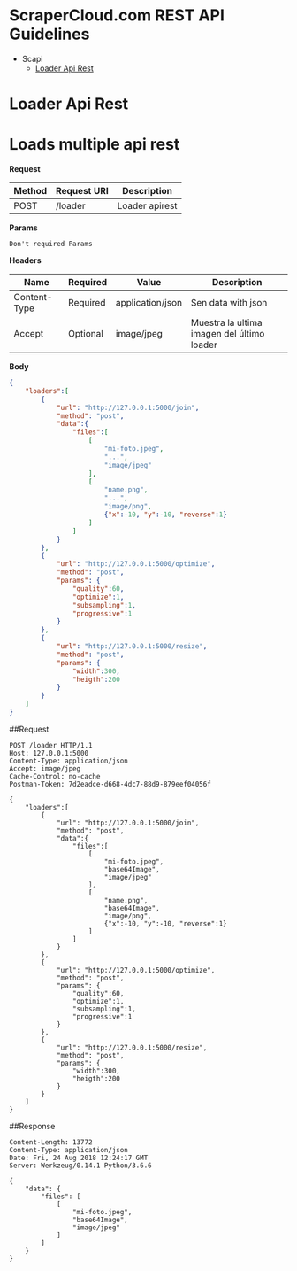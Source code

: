 # ScraperCloud.com REST API Guidelines

* Scapi
  * [Loader Api Rest](#loader-api-rest)

# Loader Api Rest
# Loads multiple api rest

**Request**

 Method | Request URI | Description
------- | ----------- | ------------
POST     | /loader | Loader apirest

**Params**

```
Don't required Params
```

**Headers**

Name | Required | Value | Description
---- | -------- | -------- | --------
Content-Type | Required | application/json | Sen data with json
Accept | Optional | image/jpeg | Muestra la ultima imagen del último loader

**Body**

```json
{
	"loaders":[
		{
			"url": "http://127.0.0.1:5000/join",
			"method": "post",
			"data":{
				"files":[
					[
						"mi-foto.jpeg",
						"...",
						"image/jpeg"
					],
					[
						"name.png",
						"...",
						"image/png",
						{"x":-10, "y":-10, "reverse":1}
					]
				]
			}
		},
		{
			"url": "http://127.0.0.1:5000/optimize",
			"method": "post",
			"params": {
				"quality":60,
				"optimize":1,
				"subsampling":1,
				"progressive":1
			}
		},
		{
			"url": "http://127.0.0.1:5000/resize",
			"method": "post",
			"params": {
				"width":300,
				"heigth":200
			}
		}
	]
}
```

##Request

```
POST /loader HTTP/1.1
Host: 127.0.0.1:5000
Content-Type: application/json
Accept: image/jpeg
Cache-Control: no-cache
Postman-Token: 7d2eadce-d668-4dc7-88d9-879eef04056f

{
    "loaders":[
        {
        	"url": "http://127.0.0.1:5000/join",
            "method": "post",
            "data":{
				"files":[
					[
						"mi-foto.jpeg",
						"base64Image",
						"image/jpeg"
					],
					[
						"name.png",
						"base64Image",
						"image/png",
						{"x":-10, "y":-10, "reverse":1}
					]
				]
			}
        },
        {
        	"url": "http://127.0.0.1:5000/optimize",
            "method": "post",
            "params": {
		        "quality":60,
		        "optimize":1,
		        "subsampling":1,
		        "progressive":1
            }
        },
        {
        	"url": "http://127.0.0.1:5000/resize",
            "method": "post",
            "params": {
            	"width":300,
		        "heigth":200
            }
        }
    ]
}
```

##Response

```
Content-Length: 13772
Content-Type: application/json
Date: Fri, 24 Aug 2018 12:24:17 GMT
Server: Werkzeug/0.14.1 Python/3.6.6

{
    "data": {
        "files": [
            [
                "mi-foto.jpeg",
                "base64Image",
                "image/jpeg"
            ]
        ]
    }
}
```
